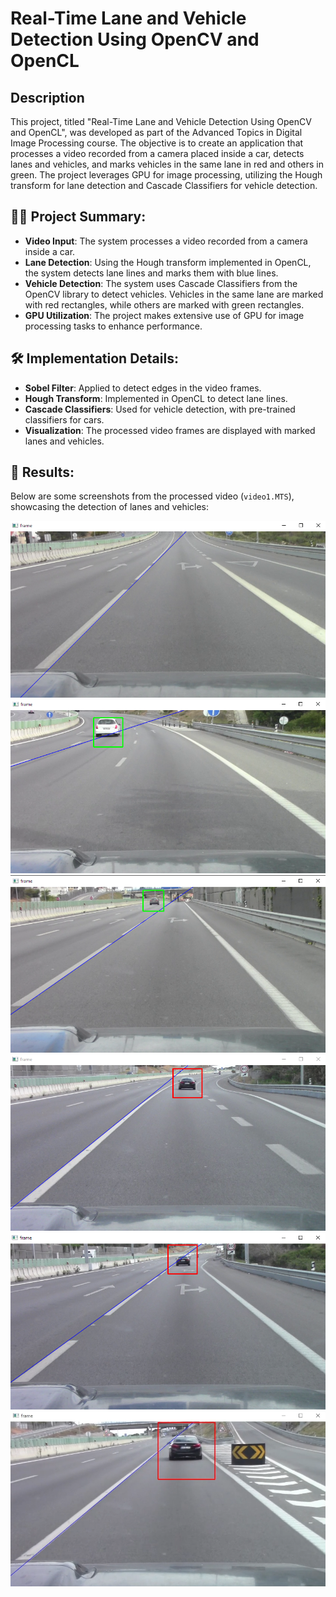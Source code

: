 <h1>Real-Time Lane and Vehicle Detection Using OpenCV and OpenCL</h1>

## Description
This project, titled "Real-Time Lane and Vehicle Detection Using OpenCV and OpenCL", was developed as part of the Advanced Topics in Digital Image Processing course. The objective is to create an application that processes a video recorded from a camera placed inside a car, detects lanes and vehicles, and marks vehicles in the same lane in red and others in green. The project leverages GPU for image processing, utilizing the Hough transform for lane detection and Cascade Classifiers for vehicle detection.

<h2>👨‍💻 Project Summary:</h2>

- **Video Input**: The system processes a video recorded from a camera inside a car.
- **Lane Detection**: Using the Hough transform implemented in OpenCL, the system detects lane lines and marks them with blue lines.
- **Vehicle Detection**: The system uses Cascade Classifiers from the OpenCV library to detect vehicles. Vehicles in the same lane are marked with red rectangles, while others are marked with green rectangles.
- **GPU Utilization**: The project makes extensive use of GPU for image processing tasks to enhance performance.

<h2>🛠️ Implementation Details:</h2>

- **Sobel Filter**: Applied to detect edges in the video frames.
- **Hough Transform**: Implemented in OpenCL to detect lane lines.
- **Cascade Classifiers**: Used for vehicle detection, with pre-trained classifiers for cars.
- **Visualization**: The processed video frames are displayed with marked lanes and vehicles.

<h2>📸 Results:</h2>

Below are some screenshots from the processed video (`video1.MTS`), showcasing the detection of lanes and vehicles:

<!-- Add your screenshots here -->
<img src="https://github.com/danielftsilva/RT-Lane-Vehicle-Detection/blob/main/Results/lane_limits_detection.png" alt="lane_limits_detection"/>
<img src="https://github.com/danielftsilva/RT-Lane-Vehicle-Detection/blob/main/Results/diff_lane_detection_1.png" alt="diff_lane_detection_1"/>
<img src="https://github.com/danielftsilva/RT-Lane-Vehicle-Detection/blob/main/Results/diff_lane_detection_2.png" alt="diff_lane_detection_2"/>
<img src="https://github.com/danielftsilva/RT-Lane-Vehicle-Detection/blob/main/Results/same_lane_detection_1.png" alt="same_lane_detection_1"/>
<img src="https://github.com/danielftsilva/RT-Lane-Vehicle-Detection/blob/main/Results/same_lane_detection_2.png" alt="same_lane_detection_2"/>
<img src="https://github.com/danielftsilva/RT-Lane-Vehicle-Detection/blob/main/Results/same_lane_detection_3.png" alt="same_lane_detection_3"/>
